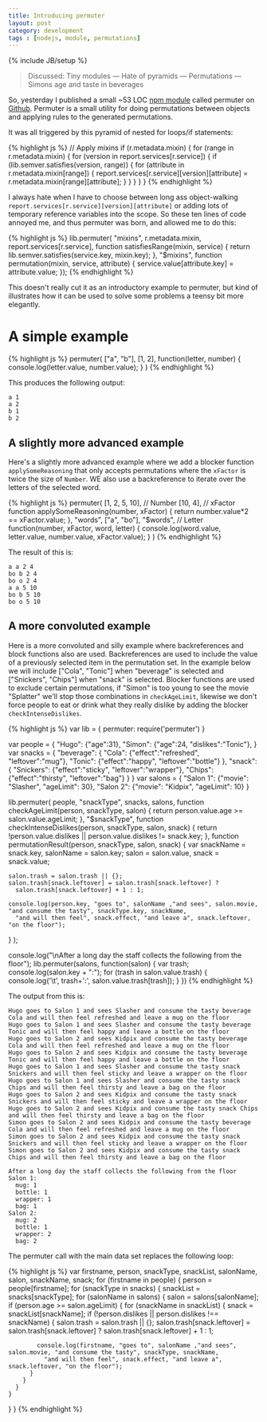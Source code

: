 ```yaml
---
title: Introducing permuter
layout: post
category: development
tags : [nodejs, module, permutations]
---
```

{% include JB/setup %}

> Discussed: Tiny modules — Hate of pyramids — Permutations — Simons age and taste in beverages

So, yesterday I published a small ~53 LOC [npm module](https://npmjs.org/package/permuter) called permuter on [Github](https://github.com/hugowetterberg/permuter). Permuter is a small utility for doing permutations between objects and applying rules to the generated permutations.

It was all triggered by this pyramid of nested for loops/if statements:

{% highlight js %}
// Apply mixins
if (r.metadata.mixin) {
  for (range in r.metadata.mixin) {
    for (version in report.services[r.service]) {
      if (lib.semver.satisfies(version, range)) {
        for (attribute in r.metadata.mixin[range]) {
          report.services[r.service][version][attribute] = r.metadata.mixin[range][attribute];
        }
      }
    }
  }
}
{% endhighlight %}

I always hate when I have to choose between long ass object-walking `report.services[r.service][version][attribute]` or adding lots of temporary reference variables into the scope. So these ten lines of code annoyed me, and thus permuter was born, and allowed me to do this:

{% highlight js %}
lib.permuter(
  "mixins", r.metadata.mixin,
  report.services[r.service],
  function satisfiesRange(mixin, service) {
    return lib.semver.satisfies(service.key, mixin.key);
  },
  "$mixins",
  function permutation(mixin, service, attribute) {
    service.value[attribute.key] = attribute.value;
  });
{% endhighlight %}

This doesn't really cut it as an introductory example to permuter, but kind of illustrates how it can be used to solve some problems a teensy bit more elegantly.

# A simple example

{% highlight js %}
permuter(
  ["a", "b"],
  [1, 2],
  function(letter, number) {
    console.log(letter.value, number.value);
  }
)
{% endhighlight %}

This produces the following output:

    a 1
    a 2
    b 1
    b 2

## A slightly more advanced example

Here's a slightly more advanced example where we add a blocker function `applySomeReasoning` that only accepts permutations where the `xFactor` is twice the size of `Number`. WE also use a backreference to iterate over the letters of the selected word.

{% highlight js %}
permuter(
  [1, 2, 5, 10], // Number
  [10, 4], // xFactor
  function applySomeReasoning(number, xFactor) {
    return number.value*2 == xFactor.value;
  },
  "words", ["a", "bo"],
  "$words", // Letter
  function(number, xFactor, word, letter) {
    console.log(word.value, letter.value, number.value, xFactor.value);
  }
)
{% endhighlight %}

The result of this is:

    a a 2 4
    bo b 2 4
    bo o 2 4
    a a 5 10
    bo b 5 10
    bo o 5 10

## A more convoluted example

Here is a more convoluted and silly example where backreferences and block functions also are used. Backreferences are used to include the value of a previously selected item in the permutation set. In the example below we will include ["Cola", "Tonic"] when "beverage" is selected and ["Snickers", "Chips"] when "snack" is selected. Blocker functions are used to exclude certain permutations, if "Simon" is too young to see the movie "Splatter" we'll stop those combinations in `checkAgeLimit`, likewise we don't force people to eat or drink what they really dislike by adding the blocker `checkIntenseDislikes`.

{% highlight js %}
var lib = {
  permuter: require('permuter')
}

var people = {
  "Hugo": {"age":31},
  "Simon": {"age":24, "dislikes":"Tonic"},
}
var snacks = {
  "beverage": {
    "Cola": {"effect":"refreshed", "leftover":"mug"},
    "Tonic": {"effect":"happy", "leftover":"bottle"}
  },
  "snack": {
    "Snickers": {"effect":"sticky", "leftover":"wrapper"},
    "Chips": {"effect":"thirsty", "leftover":"bag"}
  }
}
var salons = {
  "Salon 1": {"movie": "Slasher", "ageLimit": 30},
  "Salon 2": {"movie": "Kidpix", "ageLimit": 10}
}

lib.permuter(
  people,
  "snackType", snacks,
  salons,
  function checkAgeLimit(person, snackType, salon) {
    return person.value.age >= salon.value.ageLimit;
  },
  "$snackType",
  function checkIntenseDislikes(person, snackType, salon, snack) {
    return !person.value.dislikes || person.value.dislikes != snack.key;
  },
  function permutationResult(person, snackType, salon, snack) {
    var snackName = snack.key, salonName = salon.key;
    salon = salon.value, snack = snack.value;

    salon.trash = salon.trash || {};
    salon.trash[snack.leftover] = salon.trash[snack.leftover] ?
      salon.trash[snack.leftover] + 1 : 1;

    console.log(person.key, "goes to", salonName ,"and sees", salon.movie, "and consume the tasty", snackType.key, snackName,
      "and will then feel", snack.effect, "and leave a", snack.leftover, "on the floor");
  }
);

console.log("\nAfter a long day the staff collects the following from the floor");
lib.permuter(salons, function(salon) {
  var trash;
  console.log(salon.key + ":");
  for (trash in salon.value.trash) {
    console.log('\t', trash+':', salon.value.trash[trash]);
  }
})
{% endhighlight %}

The output from this is:

    Hugo goes to Salon 1 and sees Slasher and consume the tasty beverage Cola and will then feel refreshed and leave a mug on the floor
    Hugo goes to Salon 1 and sees Slasher and consume the tasty beverage Tonic and will then feel happy and leave a bottle on the floor
    Hugo goes to Salon 2 and sees Kidpix and consume the tasty beverage Cola and will then feel refreshed and leave a mug on the floor
    Hugo goes to Salon 2 and sees Kidpix and consume the tasty beverage Tonic and will then feel happy and leave a bottle on the floor
    Hugo goes to Salon 1 and sees Slasher and consume the tasty snack Snickers and will then feel sticky and leave a wrapper on the floor
    Hugo goes to Salon 1 and sees Slasher and consume the tasty snack Chips and will then feel thirsty and leave a bag on the floor
    Hugo goes to Salon 2 and sees Kidpix and consume the tasty snack Snickers and will then feel sticky and leave a wrapper on the floor
    Hugo goes to Salon 2 and sees Kidpix and consume the tasty snack Chips and will then feel thirsty and leave a bag on the floor
    Simon goes to Salon 2 and sees Kidpix and consume the tasty beverage Cola and will then feel refreshed and leave a mug on the floor
    Simon goes to Salon 2 and sees Kidpix and consume the tasty snack Snickers and will then feel sticky and leave a wrapper on the floor
    Simon goes to Salon 2 and sees Kidpix and consume the tasty snack Chips and will then feel thirsty and leave a bag on the floor

    After a long day the staff collects the following from the floor
    Salon 1:
      mug: 1
      bottle: 1
      wrapper: 1
      bag: 1
    Salon 2:
      mug: 2
      bottle: 1
      wrapper: 2
      bag: 2

The permuter call with the main data set replaces the following loop:

{% highlight js %}
var firstname, person, snackType, snackList, salonName, salon,
  snackName, snack;
for (firstname in people) {
  person = people[firstname];
  for (snackType in snacks) {
    snackList = snacks[snackType];
    for (salonName in salons) {
      salon = salons[salonName];
      if (person.age >= salon.ageLimit) {
        for (snackName in snackList) {
          snack = snackList[snackName];
          if (!person.dislikes || person.dislikes !== snackName) {
            salon.trash = salon.trash || {};
            salon.trash[snack.leftover] = salon.trash[snack.leftover] ?
              salon.trash[snack.leftover] + 1 : 1;

            console.log(firstname, "goes to", salonName ,"and sees", salon.movie, "and consume the tasty", snackType, snackName,
              "and will then feel", snack.effect, "and leave a", snack.leftover, "on the floor");
          }
        }
      }
    }
  }
}
{% endhighlight %}